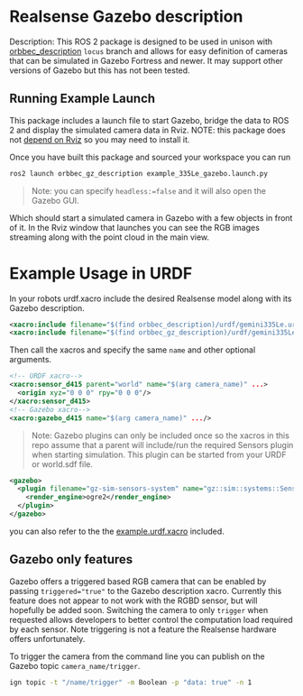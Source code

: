 # Realsense Gazebo description

Description: This ROS 2 package is designed to be used in unison with [orbbec_description](https://github.com/locusrobotics/OrbbecSDK_ROS2/tree/locus) `locus` branch and allows for easy definition of cameras that can be simulated in Gazebo Fortress and newer. It may support other versions of Gazebo but this has not been tested.

## Running Example Launch

This package includes a launch file to start Gazebo, bridge the data to ROS 2 and display the simulated camera data in Rviz.
NOTE: this package does not [depend on Rviz](package.xml#L16) so you may need to install it.

Once you have built this package and sourced your workspace you can run
```bash
ros2 launch orbbec_gz_description example_335Le_gazebo.launch.py
```

> Note: you can specify `headless:=false` and it will also open the Gazebo GUI.

Which should start a simulated camera in Gazebo with a few objects in front of it. In the Rviz window that launches you can see the RGB images streaming along with the point cloud in the main view.


# Example Usage in URDF

In your robots urdf.xacro include the desired Realsense model along with its Gazebo description.
```xml
<xacro:include filename="$(find orbbec_description)/urdf/gemini335Le.urdf.xacro" />
<xacro:include filename="$(find orbbec_gz_description)/urdf/gemini335Le.gazebo.xacro" />

```
Then call the xacros and specify the same `name` and other optional arguments.
```xml
<!-- URDF xacro-->
<xacro:sensor_d415 parent="world" name="$(arg camera_name)" ...>
  <origin xyz="0 0 0" rpy="0 0 0"/>
</xacro:sensor_d415>
<!-- Gazebo xacro-->
<xacro:gazebo_d415 name="$(arg camera_name)" .../>
```

> Note: Gazebo plugins can only be included once so the xacros in this repo assume that a parent will include/run the required Sensors plugin when starting simulation.
This plugin can be started from your URDF or world.sdf file.
```xml
<gazebo>
  <plugin filename="gz-sim-sensors-system" name="gz::sim::systems::Sensors">
    <render_engine>ogre2</render_engine>
  </plugin>
</gazebo>
```

you can also refer to the the [example.urdf.xacro](./urdf/example_335Le_gazebo.urdf.xacro) included.

## Gazebo only features

Gazebo offers a triggered based RGB camera that can be enabled by passing `triggered="true"` to the Gazebo description xacro.
Currently this feature does not appear to not work with the RGBD sensor, but will hopefully be added soon.
Switching the camera to only `trigger` when requested allows developers to better control the computation load required by each sensor.
Note triggering is not a feature the Realsense hardware offers unfortunately.

To trigger the camera from the command line you can publish on the Gazebo topic `camera_name/trigger`.
```bash
ign topic -t "/name/trigger" -m Boolean -p "data: true" -n 1
```

